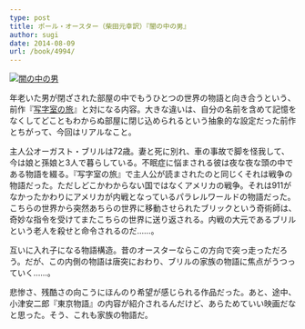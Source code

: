 ```yaml
---
type: post
title: ポール・オースター（柴田元幸訳）『闇の中の男』
author: sugi
date: 2014-08-09
url: /book/4994/
---
```

<a href="http://www.amazon.co.jp/exec/obidos/ASIN/4105217178/chezsugi-22/ref=nosim/" onclick="_gaq.push(['_trackEvent', 'outbound-article', 'http://www.amazon.co.jp/exec/obidos/ASIN/4105217178/chezsugi-22/ref=nosim/', '']);" name="amazletlink" target="_blank"><img src="http://i0.wp.com/ecx.images-amazon.com/images/I/419TgiK0jhL._SL160_.jpg?w=660" alt="闇の中の男" class="alignleft"  data-recalc-dims="1" /></a>

年老いた男が閉ざされた部屋の中でもうひとつの世界の物語と向き合うという、前作『<a href="http://asharpminor.com/book/4762/" onclick="_gaq.push(['_trackEvent', 'outbound-article', 'http://asharpminor.com/book/4762/', '写字室の旅']);" title="ポール・オースター（柴田元幸訳）『写字室の旅』" target="_blank">写字室の旅</a>』と対になる内容。大きな違いは、自分の名前を含めて記憶をなくしてどこともわからぬ部屋に閉じ込められるという抽象的な設定だった前作とちがって、今回はリアルなこと。

主人公オーガスト・ブリルは72歳。妻と死に別れ、車の事故で脚を怪我して、今は娘と孫娘と3人で暮らしている。不眠症に悩まされる彼は夜な夜な頭の中である物語を綴る。『写字室の旅』で主人公が読まされたのと同じくそれは戦争の物語だった。ただしどこかわからない国ではなくアメリカの戦争。それは911がなかったかわりにアメリカが内戦となっているパラレルワールドの物語だった。こちらの世界から突然あちらの世界に移動させられたブリックという奇術師は、奇妙な指令を受けてまたこちらの世界に送り返される。内戦の大元であるブリルという老人を殺せと命令されるのだ……。

互いに入れ子になる物語構造。昔のオースターならこの方向で突っ走っただろう。だが、この内側の物語は唐突におわり、ブリルの家族の物語に焦点がうつっていく……。

悲惨さ、残酷さの向こうにほんのり希望が感じられる作品だった。あと、途中、小津安二郎『東京物語』の内容が紹介されるんだけど、あらためていい映画だなと思った。そう、これも家族の物語だ。
